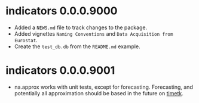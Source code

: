 # indicators 0.0.0.9000

* Added a `NEWS.md` file to track changes to the package.
* Added vignettes `Naming Conventions` and `Data Acquisition from Eurostat`.
* Create the `test_db.db` from the `README.md` example.

# indicators 0.0.0.9001
* na.approx works with unit tests, except for forecasting. Forecasting, and potentially all approximation should be based in the future on [timetk](https://business-science.github.io/timetk/).
